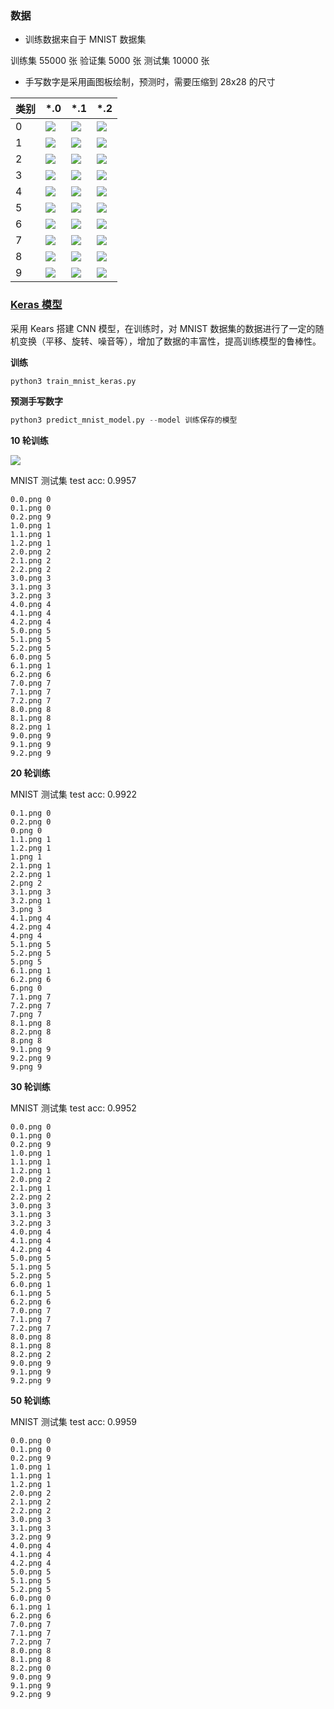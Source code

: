 ### 数据

* 训练数据来自于 MNIST 数据集

训练集 55000 张
验证集 5000 张
测试集 10000 张

* 手写数字是采用画图板绘制，预测时，需要压缩到 28x28 的尺寸

| 类别 | \*.0                             | \*.1                             | \*.2                             |
|------|----------------------------------|----------------------------------|----------------------------------|
| 0    | ![](hand_written_digits/0.0.png)   | ![](hand_written_digits/0.1.png) | ![](hand_written_digits/0.2.png) |
| 1    | ![](hand_written_digits/1.0.png)   | ![](hand_written_digits/1.1.png) | ![](hand_written_digits/1.2.png) |
| 2    | ![](hand_written_digits/2.0.png)   | ![](hand_written_digits/2.1.png) | ![](hand_written_digits/2.2.png) |
| 3    | ![](hand_written_digits/3.0.png)   | ![](hand_written_digits/3.1.png) | ![](hand_written_digits/3.2.png) |
| 4    | ![](hand_written_digits/4.0.png)   | ![](hand_written_digits/4.1.png) | ![](hand_written_digits/4.2.png) |
| 5    | ![](hand_written_digits/5.0.png)   | ![](hand_written_digits/5.1.png) | ![](hand_written_digits/5.2.png) |
| 6    | ![](hand_written_digits/6.0.png)   | ![](hand_written_digits/6.1.png) | ![](hand_written_digits/6.2.png) |
| 7    | ![](hand_written_digits/7.0.png)   | ![](hand_written_digits/7.1.png) | ![](hand_written_digits/7.2.png) |
| 8    | ![](hand_written_digits/8.0.png)   | ![](hand_written_digits/8.1.png) | ![](hand_written_digits/8.2.png) |
| 9    | ![](hand_written_digits/9.0.png)   | ![](hand_written_digits/9.1.png) | ![](hand_written_digits/9.2.png) |

### [Keras 模型](keras)

采用 Kears 搭建 CNN 模型，在训练时，对 MNIST 数据集的数据进行了一定的随机变换（平移、旋转、噪音等），增加了数据的丰富性，提高训练模型的鲁棒性。

**训练**

```python
python3 train_mnist_keras.py
```

**预测手写数字**

```python
python3 predict_mnist_model.py --model 训练保存的模型
```

**10 轮训练**

![](keras/history_figure.png)

MNIST 测试集 test acc: 0.9957

```
0.0.png 0
0.1.png 0
0.2.png 9
1.0.png 1
1.1.png 1
1.2.png 1
2.0.png 2
2.1.png 2
2.2.png 2
3.0.png 3
3.1.png 3
3.2.png 3
4.0.png 4
4.1.png 4
4.2.png 4
5.0.png 5
5.1.png 5
5.2.png 5
6.0.png 5
6.1.png 1
6.2.png 6
7.0.png 7
7.1.png 7
7.2.png 7
8.0.png 8
8.1.png 8
8.2.png 1
9.0.png 9
9.1.png 9
9.2.png 9
```


**20 轮训练**

MNIST 测试集 test acc: 0.9922

```
0.1.png 0
0.2.png 0
0.png 0
1.1.png 1
1.2.png 1
1.png 1
2.1.png 1
2.2.png 1
2.png 2
3.1.png 3
3.2.png 1
3.png 3
4.1.png 4
4.2.png 4
4.png 4
5.1.png 5
5.2.png 5
5.png 5
6.1.png 1
6.2.png 6
6.png 0
7.1.png 7
7.2.png 7
7.png 7
8.1.png 8
8.2.png 8
8.png 8
9.1.png 9
9.2.png 9
9.png 9
```

**30 轮训练**

MNIST 测试集 test acc: 0.9952

```
0.0.png 0
0.1.png 0
0.2.png 9
1.0.png 1
1.1.png 1
1.2.png 1
2.0.png 2
2.1.png 1
2.2.png 2
3.0.png 3
3.1.png 3
3.2.png 3
4.0.png 4
4.1.png 4
4.2.png 4
5.0.png 5
5.1.png 5
5.2.png 5
6.0.png 1
6.1.png 5
6.2.png 6
7.0.png 7
7.1.png 7
7.2.png 7
8.0.png 8
8.1.png 8
8.2.png 2
9.0.png 9
9.1.png 9
9.2.png 9
```

**50 轮训练**

MNIST 测试集 test acc: 0.9959

```
0.0.png 0
0.1.png 0
0.2.png 9
1.0.png 1
1.1.png 1
1.2.png 1
2.0.png 2
2.1.png 2
2.2.png 2
3.0.png 3
3.1.png 3
3.2.png 9
4.0.png 4
4.1.png 4
4.2.png 4
5.0.png 5
5.1.png 5
5.2.png 5
6.0.png 0
6.1.png 1
6.2.png 6
7.0.png 7
7.1.png 7
7.2.png 7
8.0.png 8
8.1.png 8
8.2.png 0
9.0.png 9
9.1.png 9
9.2.png 9
```
